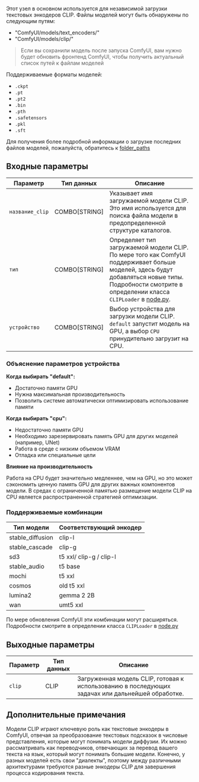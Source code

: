 Этот узел в основном используется для независимой загрузки текстовых энкодеров CLIP.
Файлы моделей могут быть обнаружены по следующим путям:
- "ComfyUI/models/text_encoders/"
- "ComfyUI/models/clip/"

> Если вы сохранили модель после запуска ComfyUI, вам нужно будет обновить фронтенд ComfyUI, чтобы получить актуальный список путей к файлам моделей

Поддерживаемые форматы моделей:
- `.ckpt`
- `.pt`
- `.pt2`
- `.bin`
- `.pth`
- `.safetensors`
- `.pkl`
- `.sft`

Для получения более подробной информации о загрузке последних файлов моделей, пожалуйста, обратитесь к [folder_paths](https://github.com/comfyanonymous/ComfyUI/blob/master/folder_paths.py)

## Входные параметры

| Параметр        | Тип данных    | Описание |
|-----------------|---------------|-----------|
| `название_clip` | COMBO[STRING] | Указывает имя загружаемой модели CLIP. Это имя используется для поиска файла модели в предопределенной структуре каталогов. |
| `тип`          | COMBO[STRING] | Определяет тип загружаемой модели CLIP. По мере того как ComfyUI поддерживает больше моделей, здесь будут добавляться новые типы. Подробности смотрите в определении класса `CLIPLoader` в [node.py](https://github.com/comfyanonymous/ComfyUI/blob/master/nodes.py). |
| `устройство`   | COMBO[STRING] | Выбор устройства для загрузки модели CLIP. `default` запустит модель на GPU, а выбор `CPU` принудительно загрузит на CPU. |

### Объяснение параметров устройства

**Когда выбирать "default":**

- Достаточно памяти GPU
- Нужна максимальная производительность
- Позволить системе автоматически оптимизировать использование памяти

**Когда выбирать "cpu":**

- Недостаточно памяти GPU
- Необходимо зарезервировать память GPU для других моделей (например, UNet)
- Работа в среде с низким объемом VRAM
- Отладка или специальные цели

**Влияние на производительность**

Работа на CPU будет значительно медленнее, чем на GPU, но это может сэкономить ценную память GPU для других важных компонентов модели. В средах с ограниченной памятью размещение модели CLIP на CPU является распространенной стратегией оптимизации.

### Поддерживаемые комбинации

| Тип модели | Соответствующий энкодер |
|------------|------------------------|
| stable_diffusion | clip-l |
| stable_cascade | clip-g |
| sd3 | t5 xxl/ clip-g / clip-l |
| stable_audio | t5 base |
| mochi | t5 xxl |
| cosmos | old t5 xxl |
| lumina2 | gemma 2 2B |
| wan | umt5 xxl |

По мере обновления ComfyUI эти комбинации могут расширяться. Подробности смотрите в определении класса `CLIPLoader` в [node.py](https://github.com/comfyanonymous/ComfyUI/blob/master/nodes.py)

## Выходные параметры

| Параметр | Тип данных | Описание |
|----------|------------|----------|
| `clip`   | CLIP       | Загруженная модель CLIP, готовая к использованию в последующих задачах или дальнейшей обработке. |

## Дополнительные примечания

Модели CLIP играют ключевую роль как текстовые энкодеры в ComfyUI, отвечая за преобразование текстовых подсказок в числовые представления, которые могут понимать модели диффузии. Их можно рассматривать как переводчиков, отвечающих за перевод вашего текста на язык, который могут понимать большие модели. Конечно, у разных моделей есть свои "диалекты", поэтому между различными архитектурами требуются разные энкодеры CLIP для завершения процесса кодирования текста.

